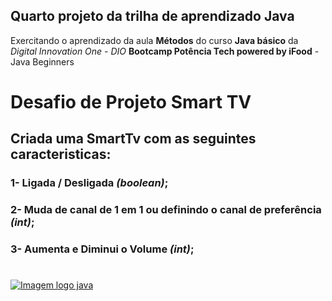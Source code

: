 ## Quarto projeto da trilha de aprendizado Java
 
 Exercitando o aprendizado da  aula **Métodos** do curso **Java básico** da *Digital Innovation One - DIO* **Bootcamp Potência Tech powered by iFood** - 
 Java Beginners
# Desafio de Projeto Smart TV
## Criada uma SmartTv com as seguintes caracteristicas:
### 1- Ligada / Desligada *(boolean)*;
### 2- Muda de canal de 1 em 1 ou definindo o canal de preferência *(int)*; 
### 3- Aumenta e Diminui o Volume *(int)*;
#
#


[![Imagem logo java](./../../Imagens/logo_java.png)](https://www.java.com/pt-BR)